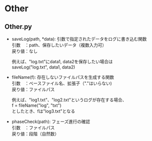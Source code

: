# Other
## Other.py
- saveLog(path, *data): 引数で指定されたデータをログに書き込む関数  
	引数　：path、保存したいデータ（複数入力可）  
	戻り値：なし  
	  
	例えば、"log.txt"にdata1, data2を保存したい場合は  
		saveLog("log.txt", data1, data2)  
- fileName(f): 存在しないファイルパスを生成する関数  
	引数　：ベースファイル名、拡張子（"."はいらない)  
	戻り値：ファイルパス  
	  
	例えば、"log1.txt"、"log2.txt"というログが存在する場合、  
		f = fileName("log", "txt")  
	としたとき、fは"log3.txt"となる  	
- phaseCheck(path): フェーズ進行の確認  
	引数　：ファイルパス  
	戻り値：段階（自然数）  
